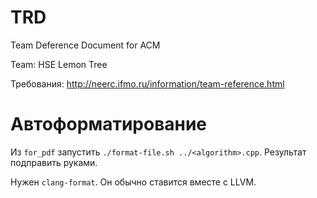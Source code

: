 # TRD
Team Deference Document for ACM

Team: HSE Lemon Tree

Требования: http://neerc.ifmo.ru/information/team-reference.html

# Автоформатирование

Из `for_pdf` запустить `./format-file.sh ../<algorithm>.cpp`. Результат подправить руками.

Нужен `clang-format`. Он обычно ставится вместе с LLVM.
